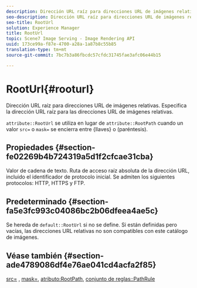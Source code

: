 ```yaml
---
description: Dirección URL raíz para direcciones URL de imágenes relativas. Especifica la dirección URL raíz para las direcciones URL de imágenes relativas.
seo-description: Dirección URL raíz para direcciones URL de imágenes relativas. Especifica la dirección URL raíz para las direcciones URL de imágenes relativas.
seo-title: RootUrl
solution: Experience Manager
title: RootUrl
topic: Scene7 Image Serving - Image Rendering API
uuid: 173ce99a-f87e-4700-a28a-1a87b8c55b85
translation-type: tm+mt
source-git-commit: 7bc7b3a86fbcdc57cfdc31745fae3afc06e44b15

---
```



# RootUrl{#rooturl}

Dirección URL raíz para direcciones URL de imágenes relativas. Especifica la dirección URL raíz para las direcciones URL de imágenes relativas.

`attribute::RootUrl` se utiliza en lugar de `attribute::RootPath` cuando un valor `src=` o `mask=` se encierra entre {llaves} o (paréntesis).

## Propiedades {#section-fe02269b4b724319a5d1f2cfcae31cba}

Valor de cadena de texto. Ruta de acceso raíz absoluta de la dirección URL, incluido el identificador de protocolo inicial. Se admiten los siguientes protocolos: HTTP, HTTPS y FTP.

## Predeterminado {#section-fa5e3fc993c04086bc2b06dfeea4ae5c}

Se hereda de `default::RootUrl` si no se define. Si están definidas pero vacías, las direcciones URL relativas no son compatibles con este catálogo de imágenes.

## Véase también {#section-ade4789086df4e76ae041cd4acfa2f85}

[src=](../../../../../is-api/http-ref/image-serving-api-ref/c-http-protocol-reference/c-command-reference/r-src.md#reference-f6506637778c4c69bf106a7924a91ab1) , [mask=](../../../../../is-api/http-ref/image-serving-api-ref/c-http-protocol-reference/c-command-reference/r-mask.md#reference-922254e027404fb890b850e2723ee06e), [atributo:RootPath](../../../../../is-api/image-catalog/image-serving-api-ref/c-image-catalog-reference/c-attributes-reference/r-rootpath.md#reference-17d57e5967be403b8408fa7214017494), [conjunto de reglas::PathRule](../../../../../is-api/image-catalog/image-serving-api-ref/c-image-catalog-reference/c-rule-set-reference/c-rule-set-reference.md#concept-3e5058cf3507470b82cac638df23ea8e)
